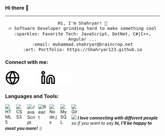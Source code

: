 ### Hi there 👋
 <hr></hr>


<p align="center">
  <samp>
    Hi, I'm Shahryar! 👋 <br>
    🔥 Software Developer grinding hard to make something cool  <br>
    :sparkles: Favorite Tech: JavaScript, DotNet, C#|C++, Angular ... <br>
    :email:	muhammad.shahryar@braincrop.net <br>
    :art: Portfolio: https://Shahryar123.github.io <br>
  </samp>
</p>

### Connect with me:

[![website](./img/globe-light.svg)](https://shahryar123.github.io#gh-light-mode-only)
[![website](./img/globe-dark.svg)](https://shahryar123.github.io#gh-dark-mode-only)
&nbsp;&nbsp;
[![website](./img/linkedin-light.svg)](http://www.linkedin.com/in/muhammad-shahryar-87b7001a1#gh-light-mode-only)
[![website](./img/linkedin-dark.svg)](http://www.linkedin.com/in/muhammad-shahryar-87b7001a1#gh-dark-mode-only)

### Languages and Tools:

<img align="left" alt="HTML5" width="26px" src="https://cdn.jsdelivr.net/gh/devicons/devicon/icons/html5/html5-original.svg" style="padding-right:10px;" />
<img align="left" alt="CSS3" width="26px" src="https://cdn.jsdelivr.net/gh/devicons/devicon/icons/css3/css3-original.svg" style="padding-right:10px;" />
<img align="left" alt="JavaScript" width="26px" src="https://cdn.jsdelivr.net/gh/devicons/devicon/icons/javascript/javascript-original.svg" style="padding-right:10px;" />
<img align="left" alt="React" width="26px" src="https://cdn.jsdelivr.net/gh/devicons/devicon/icons/react/react-original.svg" style="padding-right:10px;" />
<img align="left" alt="Node.js" width="26px" src="https://cdn.jsdelivr.net/gh/devicons/devicon/icons/nodejs/nodejs-original.svg" style="padding-right:10px;" />
<img align="left" alt="MySQL" width="26px" src="https://cdn.jsdelivr.net/gh/devicons/devicon/icons/mysql/mysql-original.svg" style="padding-right:10px;" />
<img align="left" alt="Git" width="26px" src="https://cdn.jsdelivr.net/gh/devicons/devicon/icons/git/git-original.svg" style="padding-right:10px;" />
<br />
<br />
<img src="https://media.giphy.com/media/LnQjpWaON8nhr21vNW/giphy.gif" width="60"> <em><b>I love connecting with different people</b> so if you want to say <b>hi, I'll be happy to meet you more!</b> :)</em>


